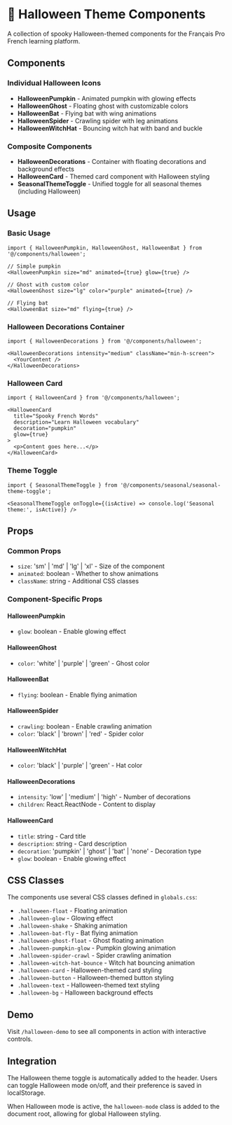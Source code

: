 # 🎃 Halloween Theme Components

A collection of spooky Halloween-themed components for the Français Pro French learning platform.

## Components

### Individual Halloween Icons
- **HalloweenPumpkin** - Animated pumpkin with glowing effects
- **HalloweenGhost** - Floating ghost with customizable colors
- **HalloweenBat** - Flying bat with wing animations
- **HalloweenSpider** - Crawling spider with leg animations
- **HalloweenWitchHat** - Bouncing witch hat with band and buckle

### Composite Components
- **HalloweenDecorations** - Container with floating decorations and background effects
- **HalloweenCard** - Themed card component with Halloween styling
- **SeasonalThemeToggle** - Unified toggle for all seasonal themes (including Halloween)

## Usage

### Basic Usage
```tsx
import { HalloweenPumpkin, HalloweenGhost, HalloweenBat } from '@/components/halloween';

// Simple pumpkin
<HalloweenPumpkin size="md" animated={true} glow={true} />

// Ghost with custom color
<HalloweenGhost size="lg" color="purple" animated={true} />

// Flying bat
<HalloweenBat size="md" flying={true} />
```

### Halloween Decorations Container
```tsx
import { HalloweenDecorations } from '@/components/halloween';

<HalloweenDecorations intensity="medium" className="min-h-screen">
  <YourContent />
</HalloweenDecorations>
```

### Halloween Card
```tsx
import { HalloweenCard } from '@/components/halloween';

<HalloweenCard
  title="Spooky French Words"
  description="Learn Halloween vocabulary"
  decoration="pumpkin"
  glow={true}
>
  <p>Content goes here...</p>
</HalloweenCard>
```

### Theme Toggle
```tsx
import { SeasonalThemeToggle } from '@/components/seasonal/seasonal-theme-toggle';

<SeasonalThemeToggle onToggle={(isActive) => console.log('Seasonal theme:', isActive)} />
```

## Props

### Common Props
- `size`: 'sm' | 'md' | 'lg' | 'xl' - Size of the component
- `animated`: boolean - Whether to show animations
- `className`: string - Additional CSS classes

### Component-Specific Props

#### HalloweenPumpkin
- `glow`: boolean - Enable glowing effect

#### HalloweenGhost
- `color`: 'white' | 'purple' | 'green' - Ghost color

#### HalloweenBat
- `flying`: boolean - Enable flying animation

#### HalloweenSpider
- `crawling`: boolean - Enable crawling animation
- `color`: 'black' | 'brown' | 'red' - Spider color

#### HalloweenWitchHat
- `color`: 'black' | 'purple' | 'green' - Hat color

#### HalloweenDecorations
- `intensity`: 'low' | 'medium' | 'high' - Number of decorations
- `children`: React.ReactNode - Content to display

#### HalloweenCard
- `title`: string - Card title
- `description`: string - Card description
- `decoration`: 'pumpkin' | 'ghost' | 'bat' | 'none' - Decoration type
- `glow`: boolean - Enable glowing effect

## CSS Classes

The components use several CSS classes defined in `globals.css`:

- `.halloween-float` - Floating animation
- `.halloween-glow` - Glowing effect
- `.halloween-shake` - Shaking animation
- `.halloween-bat-fly` - Bat flying animation
- `.halloween-ghost-float` - Ghost floating animation
- `.halloween-pumpkin-glow` - Pumpkin glowing animation
- `.halloween-spider-crawl` - Spider crawling animation
- `.halloween-witch-hat-bounce` - Witch hat bouncing animation
- `.halloween-card` - Halloween-themed card styling
- `.halloween-button` - Halloween-themed button styling
- `.halloween-text` - Halloween-themed text styling
- `.halloween-bg` - Halloween background effects

## Demo

Visit `/halloween-demo` to see all components in action with interactive controls.

## Integration

The Halloween theme toggle is automatically added to the header. Users can toggle Halloween mode on/off, and their preference is saved in localStorage.

When Halloween mode is active, the `halloween-mode` class is added to the document root, allowing for global Halloween styling.

